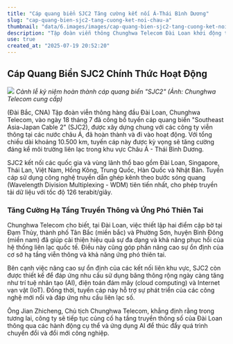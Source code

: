 ```yaml
---
title: "Cáp quang biển SJC2 Tăng cường kết nối Á-Thái Bình Dương"
slug: "cap-quang-bien-sjc2-tang-cuong-ket-noi-chau-a"
thumbnail: "data/6.images/images/cap-quang-bien-sjc2-tang-cuong-ket-noi-chau-a.webp"
description: "Tập đoàn viễn thông Chunghwa Telecom Đài Loan khởi động tuyến cáp quang biển SJC2 dài khoảng 10.500km, kết nối 8 quốc gia và vùng lãnh thổ, nâng cao kết nối số khu vực và hỗ trợ công nghệ mới."
use: true
created_at: "2025-07-19 20:52:20"
---
```


## Cáp Quang Biển SJC2 Chính Thức Hoạt Động

![](/images/20250719-00000001-ftaiwan-000-1-view.webp)
*Cảnh lễ kỷ niệm hoàn thành cáp quang biển "SJC2" (Ảnh: Chunghwa Telecom cung cấp)*

(Đài Bắc, CNA) Tập đoàn viễn thông hàng đầu Đài Loan, Chunghwa Telecom, vào ngày 18 tháng 7 đã công bố tuyến cáp quang biển "Southeast Asia-Japan Cable 2" (SJC2), được xây dựng chung với các công ty viễn thông tại các nước châu Á, đã hoàn thành và đi vào hoạt động. Với tổng chiều dài khoảng 10.500 km, tuyến cáp này được kỳ vọng sẽ tăng cường đáng kể môi trường liên lạc trong khu vực Châu Á - Thái Bình Dương.

SJC2 kết nối các quốc gia và vùng lãnh thổ bao gồm Đài Loan, Singapore, Thái Lan, Việt Nam, Hồng Kông, Trung Quốc, Hàn Quốc và Nhật Bản. Tuyến cáp sử dụng công nghệ truyền dẫn ghép kênh theo bước sóng quang (Wavelength Division Multiplexing - WDM) tiên tiến nhất, cho phép truyền tải dữ liệu với tốc độ 126 terabit/giây.

### Tăng Cường Hạ Tầng Truyền Thông và Ứng Phó Thiên Tai

Chunghwa Telecom cho biết, tại Đài Loan, việc thiết lập hai điểm cập bờ tại Đạm Thủy, thành phố Tân Bắc (miền bắc) và Phường Sơn, huyện Bình Đông (miền nam) đã giúp cải thiện hiệu quả sự đa dạng và khả năng phục hồi của hệ thống liên lạc quốc tế. Điều này cũng góp phần nâng cao sự ổn định của cơ sở hạ tầng viễn thông và khả năng ứng phó thiên tai.

Bên cạnh việc nâng cao sự ổn định của các kết nối liên khu vực, SJC2 còn được thiết kế để đáp ứng nhu cầu sử dụng băng thông rộng ngày càng tăng như trí tuệ nhân tạo (AI), điện toán đám mây (cloud computing) và Internet vạn vật (IoT). Đồng thời, tuyến cáp này hỗ trợ sự phát triển của các công nghệ mới nổi và đáp ứng nhu cầu liên lạc số.

Ông Jian Zhicheng, Chủ tịch Chunghwa Telecom, khẳng định rằng trong tương lai, công ty sẽ tiếp tục củng cố hạ tầng truyền thông số của Đài Loan thông qua các hành động cụ thể và ứng dụng AI để thúc đẩy quá trình chuyển đổi và đổi mới công nghiệp.